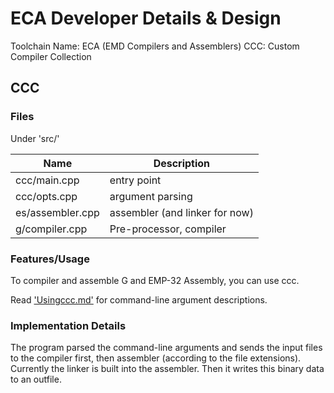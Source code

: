 # ECA Developer Details & Design

Toolchain Name: ECA (EMD Compilers and Assemblers)
CCC: Custom Compiler Collection

## CCC

### Files

Under 'src/'

| Name | Description |
|-|-|
| ccc/main.cpp | entry point |
| ccc/opts.cpp | argument parsing |
| es/assembler.cpp | assembler (and linker for now) |
| g/compiler.cpp | Pre-processor, compiler |

### Features/Usage

To compiler and assemble G and EMP-32 Assembly, you can use ccc.

Read ['Usingccc.md'](Usingccc.md) for command-line argument descriptions.

### Implementation Details

The program parsed the command-line arguments and sends the input files to the compiler first, then assembler (according to the file extensions). Currently the linker is built into the assembler. Then it writes this binary data to an outfile.
